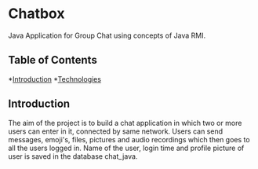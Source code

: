 # Chatbox
Java Application for Group Chat using concepts of Java RMI.
## Table of Contents
*[Introduction](#general-info)
*[Technologies](#technologies)
## Introduction
The aim of the project is to build a chat application in which two or more users can enter in it, connected by same network. Users can send messages, emoji's, files, pictures and audio recordings which then goes to all the users logged in. Name of the user, login time and profile picture of user is saved in the database chat_java.
